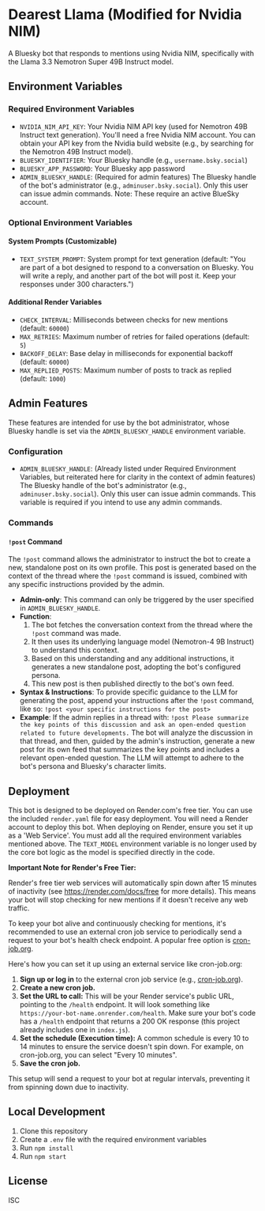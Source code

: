 # Dearest Llama (Modified for Nvidia NIM)

A Bluesky bot that responds to mentions using Nvidia NIM, specifically with the Llama 3.3 Nemotron Super 49B Instruct model.

## Environment Variables

### Required Environment Variables

- `NVIDIA_NIM_API_KEY`: Your Nvidia NIM API key (used for Nemotron 49B Instruct text generation).
You'll need a free Nvidia NIM account. You can obtain your API key from the Nvidia build website (e.g., by searching for the Nemotron 49B Instruct model).
- `BLUESKY_IDENTIFIER`: Your Bluesky handle (e.g., `username.bsky.social`)
- `BLUESKY_APP_PASSWORD`: Your Bluesky app password
- `ADMIN_BLUESKY_HANDLE`: (Required for admin features) The Bluesky handle of the bot's administrator (e.g., `adminuser.bsky.social`). Only this user can issue admin commands.
Note: These require an active BlueSky account.

### Optional Environment Variables

#### System Prompts (Customizable)
- `TEXT_SYSTEM_PROMPT`: System prompt for text generation (default: "You are part of a bot designed to respond to a conversation on Bluesky. You will write a reply, and another part of the bot will post it. Keep your responses under 300 characters.")

#### Additional Render Variables
- `CHECK_INTERVAL`: Milliseconds between checks for new mentions (default: `60000`)
- `MAX_RETRIES`: Maximum number of retries for failed operations (default: `5`)
- `BACKOFF_DELAY`: Base delay in milliseconds for exponential backoff (default: `60000`)
- `MAX_REPLIED_POSTS`: Maximum number of posts to track as replied (default: `1000`)

## Admin Features

These features are intended for use by the bot administrator, whose Bluesky handle is set via the `ADMIN_BLUESKY_HANDLE` environment variable.

### Configuration

-   `ADMIN_BLUESKY_HANDLE`: (Already listed under Required Environment Variables, but reiterated here for clarity in the context of admin features) The Bluesky handle of the bot's administrator (e.g., `adminuser.bsky.social`). Only this user can issue admin commands. This variable is required if you intend to use any admin commands.

### Commands

#### `!post` Command

The `!post` command allows the administrator to instruct the bot to create a new, standalone post on its own profile. This post is generated based on the context of the thread where the `!post` command is issued, combined with any specific instructions provided by the admin.

-   **Admin-only**: This command can only be triggered by the user specified in `ADMIN_BLUESKY_HANDLE`.
-   **Function**:
    1.  The bot fetches the conversation context from the thread where the `!post` command was made.
    2.  It then uses its underlying language model (Nemotron-4 9B Instruct) to understand this context.
    3.  Based on this understanding and any additional instructions, it generates a new standalone post, adopting the bot's configured persona.
    4.  This new post is then published directly to the bot's own feed.
-   **Syntax & Instructions**:
    To provide specific guidance to the LLM for generating the post, append your instructions after the `!post` command, like so:
    `!post <your specific instructions for the post>`
-   **Example**:
    If the admin replies in a thread with:
    `!post Please summarize the key points of this discussion and ask an open-ended question related to future developments.`
    The bot will analyze the discussion in that thread, and then, guided by the admin's instruction, generate a new post for its own feed that summarizes the key points and includes a relevant open-ended question. The LLM will attempt to adhere to the bot's persona and Bluesky's character limits.

## Deployment

This bot is designed to be deployed on Render.com's free tier. You can use the included `render.yaml` file for easy deployment.
You will need a Render account to deploy this bot.
When deploying on Render, ensure you set it up as a 'Web Service'. You must add all the required environment variables mentioned above. The `TEXT_MODEL` environment variable is no longer used by the core bot logic as the model is specified directly in the code.

**Important Note for Render's Free Tier:**

Render's free tier web services will automatically spin down after 15 minutes of inactivity (see https://render.com/docs/free for more details). This means your bot will stop checking for new mentions if it doesn't receive any web traffic.

To keep your bot alive and continuously checking for mentions, it's recommended to use an external cron job service to periodically send a request to your bot's health check endpoint. A popular free option is [cron-job.org](https://cron-job.org/en/).

Here's how you can set it up using an external service like cron-job.org:

1.  **Sign up or log in** to the external cron job service (e.g., [cron-job.org](https://cron-job.org/en/)).
2.  **Create a new cron job.**
3.  **Set the URL to call:** This will be your Render service's public URL, pointing to the `/health` endpoint. It will look something like `https://your-bot-name.onrender.com/health`. Make sure your bot's code has a `/health` endpoint that returns a 200 OK response (this project already includes one in `index.js`).
4.  **Set the schedule (Execution time):** A common schedule is every 10 to 14 minutes to ensure the service doesn't spin down. For example, on cron-job.org, you can select "Every 10 minutes".
5.  **Save the cron job.**

This setup will send a request to your bot at regular intervals, preventing it from spinning down due to inactivity.

## Local Development

1. Clone this repository
2. Create a `.env` file with the required environment variables
3. Run `npm install`
4. Run `npm start`

## License

ISC

